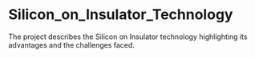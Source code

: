 # Silicon_on_Insulator_Technology
The project describes the Silicon on Insulator technology highlighting its advantages and the challenges faced.
